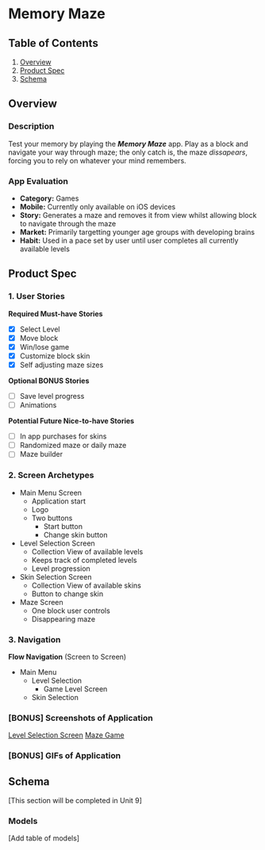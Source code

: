 # Memory Maze

## Table of Contents
1. [Overview](#Overview)
1. [Product Spec](#Product-Spec)
2. [Schema](#Schema)

## Overview
### Description
Test your memory by playing the **_Memory Maze_** app. Play as a block and navigate your way through maze; the only catch is, the maze *dissapears*, forcing you to rely on whatever your mind remembers. 

### App Evaluation
- **Category:** Games
- **Mobile:** Currently only available on iOS devices
- **Story:** Generates a maze and removes it from view whilst allowing block to navigate through the maze
- **Market:** Primarily targetting younger age groups with developing brains
- **Habit:** Used in a pace set by user until user completes all currently available levels

## Product Spec
### 1. User Stories
**Required Must-have Stories**
* [x] Select Level
* [x] Move block
* [x] Win/lose game
* [x] Customize block skin
* [x] Self adjusting maze sizes

**Optional BONUS Stories**
* [ ] Save level progress
* [ ] Animations

**Potential Future Nice-to-have Stories**
* [ ] In app purchases for skins
* [ ] Randomized maze or daily maze
* [ ] Maze builder

### 2. Screen Archetypes
* Main Menu Screen
   * Application start
   * Logo
   * Two buttons
      * Start button
      * Change skin button
* Level Selection Screen
   * Collection View of available levels
   * Keeps track of completed levels
   * Level progression
* Skin Selection Screen
   * Collection View of available skins
   * Button to change skin
* Maze Screen
   * One block user controls
   * Disappearing maze

### 3. Navigation
**Flow Navigation** (Screen to Screen)
* Main Menu
   * Level Selection
      * Game Level Screen
   * Skin Selection
   
### [BONUS] Screenshots of Application
[Level Selection Screen](https://github.com/garry737/MemoryMaze/blob/master/Screenshots/Level%20Select%20Screen.png)
[Maze Game](https://github.com/garry737/MemoryMaze/blob/master/Screenshots/Maze%20Game%20Screen.png)
### [BONUS] GIFs of Application

## Schema 
[This section will be completed in Unit 9]
### Models
[Add table of models]

